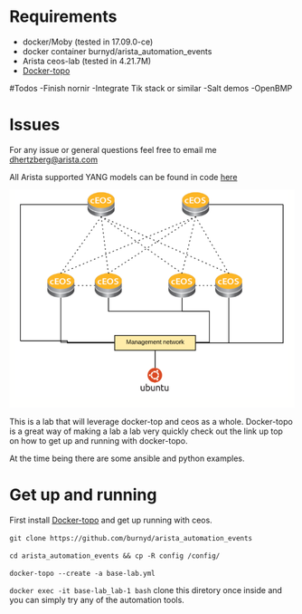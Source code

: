 # Requirements

* docker/Moby (tested in 17.09.0-ce)
* docker container burnyd/arista_automation_events
* Arista ceos-lab (tested in 4.21.7M)
* [Docker-topo](https://github.com/networkop/docker-topo)


#Todos
-Finish nornir
-Integrate Tik stack or similar
-Salt demos
-OpenBMP

# Issues

For any issue or general questions feel free to email me dhertzberg@arista.com

All Arista supported YANG models can be found in code [here](https://github.com/aristanetworks/yang)

![Alt text](images/overall.jpg?raw=true "lab")

This is a lab that will leverage docker-top and ceos as a whole.  Docker-topo is a great way of making a lab a
lab very quickly check out the link up top on how to get up and running with docker-topo.

At the time being there are some ansible and python examples.

# Get up and running

First install [Docker-topo](https://github.com/networkop/docker-topo) and get up running with ceos.

`git clone https://github.com/burnyd/arista_automation_events`

`cd arista_automation_events && cp -R config /config/`

`docker-topo --create -a base-lab.yml`  

`docker exec -it base-lab_lab-1 bash`  clone this diretory once inside and you can simply try any of the automation tools.
